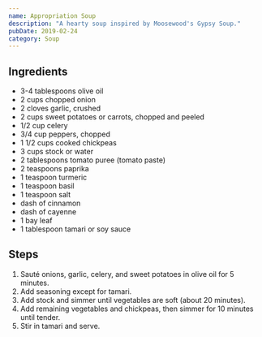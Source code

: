 ```yaml
---
name: Appropriation Soup
description: "A hearty soup inspired by Moosewood's Gypsy Soup."
pubDate: 2019-02-24
category: Soup
---
```

## Ingredients
- 3-4 tablespoons olive oil
- 2 cups chopped onion
- 2 cloves garlic, crushed
- 2 cups sweet potatoes or carrots, chopped and peeled
- 1/2 cup celery
- 3/4 cup peppers, chopped
- 1 1/2 cups cooked chickpeas
- 3 cups stock or water
- 2 tablespoons tomato puree (tomato paste)
- 2 teaspoons paprika
- 1 teaspoon turmeric
- 1 teaspoon basil
- 1 teaspoon salt
- dash of cinnamon
- dash of cayenne
- 1 bay leaf
- 1 tablespoon tamari or soy sauce

## Steps
1. Sauté onions, garlic, celery, and sweet potatoes in olive oil for 5 minutes.
2. Add seasoning except for tamari.
3. Add stock and simmer until vegetables are soft (about 20 minutes).
4. Add remaining vegetables and chickpeas, then simmer for 10 minutes until tender.
5. Stir in tamari and serve.